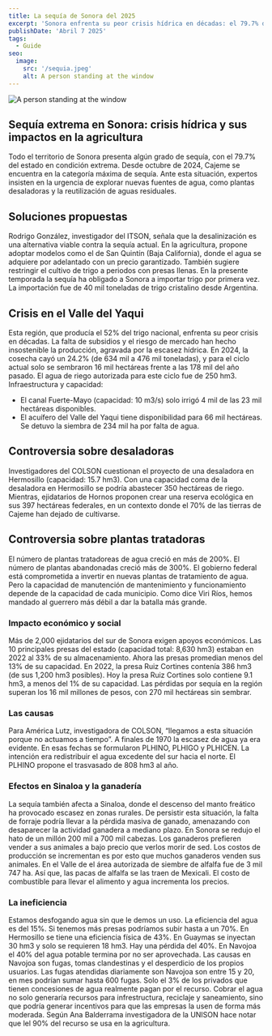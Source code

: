 ```yaml
---
title: La sequía de Sonora del 2025
excerpt: 'Sonora enfrenta su peor crisis hídrica en décadas: el 79.7% del estado sufre sequía extrema, devastando la agricultura. El Valle del Yaqui, que producía el 52% del trigo nacional, vio caer su cosecha un 24.2% en 2024, con solo 16 mil hectáreas sembradas este año frente a las 178 mil anteriores. Mientras presas como la Ruiz Cortines están al 1% de su capacidad, expertos proponen soluciones urgentes —desalinización, reúso de agua y restricciones de cultivo— ante pérdidas que superan los 16 mil millones de pesos. ¿Cómo llegamos aquí? Claves de una tragedia anunciada.'
publishDate: 'Abril 7 2025'
tags:
  - Guide
seo:
  image:
    src: '/sequia.jpeg'
    alt: A person standing at the window
---
```


![A person standing at the window](/sequia.jpeg)

## Sequía extrema en Sonora: crisis hídrica y sus impactos en la agricultura

Todo el territorio de Sonora presenta algún grado de sequía, con el 79.7% del estado en condición extrema.
Desde octubre de 2024, Cajeme se encuentra en la categoría máxima de sequía. Ante esta situación, expertos
insisten en la urgencia de explorar nuevas fuentes de agua, como plantas desaladoras y la reutilización de
aguas residuales.

## Soluciones propuestas

Rodrigo González, investigador del ITSON, señala que la desalinización es una alternativa viable contra la
sequía actual. En la agricultura, propone adoptar modelos como el de San Quintín (Baja California), donde
el agua se adquiere por adelantado con un precio garantizado. También sugiere restringir el cultivo de trigo a
periodos con presas llenas. En la presente temporada la sequía ha obligado a Sonora a importar trigo por
primera vez. La importación fue de 40 mil toneladas de trigo cristalino desde Argentina.

## Crisis en el Valle del Yaqui

Esta región, que producía el 52% del trigo nacional, enfrenta su peor crisis en décadas. La falta de subsidios y el riesgo de mercado han hecho insostenible la producción, agravada por la escasez hídrica.
En 2024, la cosecha cayó un 24.2% (de 634 mil a 476 mil toneladas), y para el ciclo actual solo se sembraron 16 mil hectáreas frente a las 178 mil del año pasado.
El agua de riego autorizada para este ciclo fue de 250 hm3.
Infraestructura y capacidad:
- El canal Fuerte-Mayo (capacidad: 10 m3/s) solo irrigó 4 mil de las 23 mil hectáreas disponibles.
- El acuífero del Valle del Yaqui tiene disponibilidad para 66 mil hectáreas. Se detuvo la siembra de 234 mil ha por falta de agua.

## Controversia sobre desaladoras

Investigadores del COLSON cuestionan el proyecto de una desaladora en Hermosillo (capacidad: 15.7 hm3).
Con una capacidad coma de la desaladora en Hermosillo se podría abastecer 350 hectáreas de riego.
Mientras, ejidatarios de Hornos proponen crear una reserva ecológica en sus 397 hectáreas federales, en un contexto donde el 70% de las tierras de Cajeme han dejado de cultivarse.

## Controversia sobre plantas tratadoras

El número de plantas tratadoreas de agua creció en más de 200%.
El número de plantas abandonadas creció más de 300%.
El gobierno federal está comprometida a invertir en nuevas plantas de tratamiento de agua.
Pero la capacidad de manutención de mantenimiento y funcionamiento depende de la capacidad de cada municipio. 
Como dice Viri Ríos, hemos mandado al guerrero más débil a dar la batalla más grande.

### Impacto económico y social

Más de 2,000 ejidatarios del sur de Sonora exigen apoyos económicos.
Las 10 principales presas del estado (capacidad total: 8,630 hm3) estaban en 2022 al 33% de su almacenamiento. 
Ahora las presas promedian menos del 13% de su capacidad.
En 2022, la presa Ruiz Cortines contenía 386 hm3 (de sus 1,200 hm3 posibles).
Hoy la presa Ruiz Cortines solo contiene 9.1 hm3, a menos del 1% de su capacidad. Las pérdidas por sequía en la región superan los 16 mil millones de pesos, con 270 mil hectáreas sin sembrar.

### Las causas

Para América Lutz, investigadora de COLSON, “llegamos a esta situación porque no actuamos a tiempo”.
A finales de 1970 la escasez de agua ya era evidente.
En esas fechas se formularon PLHINO, PLHIGO y PLHICEN.
La intención era redistribuir el agua excedente del sur hacia el norte.
El PLHINO propone el trasvasado de 808 hm3 al año.

### Efectos en Sinaloa y la ganadería

La sequía también afecta a Sinaloa, donde el descenso del manto freático ha provocado escasez en zonas rurales.
De persistir esta situación, la falta de forraje podría llevar a la pérdida masiva de ganado, amenazando
con desaparecer la actividad ganadera a mediano plazo. En Sonora se redujo el hato de un millón 200 mil a 700 mil cabezas.
Los ganaderos prefieren vender a sus animales a bajo precio que verlos morir de sed.
Los costos de producción se incrementan es por esto que muchos ganaderos venden sus animales. 
En el Valle de el área autorizada de siembre de alfalfa fue de 3 mil 747 ha.
Así que, las pacas de alfalfa se las traen de Mexicali.
El costo de combustible para llevar el alimento y agua incrementa los precios.

### La ineficiencia

Estamos desfogando agua sin que le demos un uso.
La eficiencia del agua es del 15%.
Si tenemos más presas podríamos subir hasta a un 70%.
En Hermosillo se tiene una eficiencia física de 43%.
En Guaymas se inyectan 30 hm3 y solo se requieren 18 hm3.
Hay una pérdida del 40%.
En Navojoa el 40% del agua potable termina por no ser aprovechada.
Las causas en Navojoa son fugas, tomas clandestinas y el desperdicio de los propios usuarios.
Las fugas atendidas diariamente son Navojoa son entre 15 y 20, en mes podrían sumar hasta 600 fugas.
Solo el 3% de los privados que tienen concesiones de agua realmente pagan por el recurso.
Cobrar el agua no solo generaría recursos para infrestructura, reciclaje y saneamiento, sino que podría generar incentivos para que las empresas la usen de forma más moderada.
Según Ana Balderrama investigadora de la UNISON hace notar que lel 90% del recurso se usa en la agricultura.